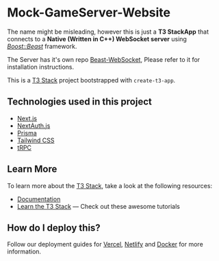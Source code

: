 # Mock-GameServer-Website

The name might be misleading, however this is just a **T3 StackApp** that connects to a **Native (Written in C++) WebSocket server** using [*Boost::Beast*](https://www.boost.org/doc/libs/1_81_0/libs/beast/doc/html/index.html) framework.

The Server has it's own repo [Beast-WebSocket](https://github.com/Al-Ghoul/Beast-WebSocketServer-Cpp), Please refer to it for installation instructions.

This is a [T3 Stack](https://create.t3.gg/) project bootstrapped with `create-t3-app`.

## Technologies used in this project

- [Next.js](https://nextjs.org)
- [NextAuth.js](https://next-auth.js.org)
- [Prisma](https://prisma.io)
- [Tailwind CSS](https://tailwindcss.com)
- [tRPC](https://trpc.io)

## Learn More

To learn more about the [T3 Stack](https://create.t3.gg/), take a look at the following resources:

- [Documentation](https://create.t3.gg/)
- [Learn the T3 Stack](https://create.t3.gg/en/faq#what-learning-resources-are-currently-available) — Check out these awesome tutorials

## How do I deploy this?

Follow our deployment guides for [Vercel](https://create.t3.gg/en/deployment/vercel), [Netlify](https://create.t3.gg/en/deployment/netlify) and [Docker](https://create.t3.gg/en/deployment/docker) for more information.
